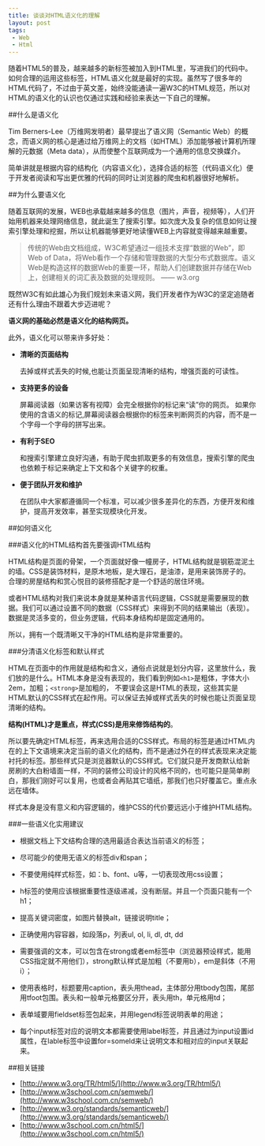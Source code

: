 ```yaml
---
title: 谈谈对HTML语义化的理解
layout: post
tags:
 - Web
 - Html
---
```


随着HTML5的普及，越来越多的新标签被加入到HTML里，写进我们的代码中。如何合理的运用这些标签，HTML语义化就是最好的实现。虽然写了很多年的HTML代码了，不过由于英文差，始终没能通读一遍W3C的HTML规范，所以对HTML的语义化的认识也仅通过实践和经验来表达一下自己的理解。

<!--more-->

##什么是语义化

Tim Berners-Lee（万维网发明者）最早提出了语义网（Semantic Web）的概念，而语义网的核心是通过给万维网上的文档（如HTML）添加能够被计算机所理解的元数据（Meta data），从而使整个互联网成为一个通用的信息交换媒介。

简单讲就是根据内容的结构化（内容语义化），选择合适的标签（代码语义化）便于开发者阅读和写出更优雅的代码的同时让浏览器的爬虫和机器很好地解析。

##为什么要语义化

随着互联网的发展，WEB也承载越来越多的信息（图片，声音，视频等），人们开始用机器来处理网络信息，就此诞生了搜索引擎。如次庞大及复杂的信息如何让搜索引擎处理和挖掘，所以让机器能够更好地读懂WEB上内容就变得越来越重要。

> 传统的Web由文档组成，W3C希望通过一组技术支撑“数据的Web”，即Web of Data，将Web看作一个存储和管理数据的大型分布式数据库。语义Web是构造这样的数据Web的重要一环，帮助人们创建数据并存储在Web上，创建相关的词汇表及数据的处理规则。 —— w3.org

既然W3C有如此雄心为我们规划未来语义网，我们开发者作为W3C的坚定追随者还有什么理由不跟着大步迈进呢？

**语义网的基础必然是语义化的结构网页。**

此外，语义化可以带来许多好处：

- **清晰的页面结构**

	去掉或样式丢失的时候,也能让页面呈现清晰的结构，增强页面的可读性。
 
- **支持更多的设备**

	屏幕阅读器（如果访客有视障）会完全根据你的标记来“读”你的网页。
	如果你使用的含语义的标记,屏幕阅读器会根据你的标签来判断网页的内容，而不是一个字母一个字母的拼写出来。
 
- **有利于SEO**

	和搜索引擎建立良好沟通，有助于爬虫抓取更多的有效信息，搜索引擎的爬虫也依赖于标记来确定上下文和各个关键字的权重。
 
- **便于团队开发和维护**
 
	在团队中大家都遵循同一个标准，可以减少很多差异化的东西，方便开发和维护，提高开发效率，甚至实现模块化开发。

##如何语义化

###语义化的HTML结构首先要强调HTML结构

HTML结构是页面的骨架，一个页面就好像一幢房子，HTML结构就是钢筋混泥土的墙。CSS是装饰材料，是原木地板，是大理石，是油漆，是用来装饰房子的。合理的房屋结构和赏心悦目的装修搭配才是一个舒适的居住环境。

或者HTML结构对我们来说本身就是某种语言代码逻辑，CSS就是需要展现的数据。我们可以通过设置不同的数据（CSS样式）来得到不同的结果输出（表现）。数据是灵活多变的，但业务逻辑，代码本身结构却是固定通用的。

所以，拥有一个既清晰又干净的HTML结构是非常重要的。

###分清语义化标签和默认样式

HTML在页面中的作用就是结构和含义，通俗点说就是划分内容，这里放什么，我们放的是什么。HTML本身是没有表现的，我们看到例如```<h1>```是粗体，字体大小2em，加粗；```<strong>```是加粗的， 不要误会这是HTML的表现，这些其实是HTML默认的CSS样式在起作用。可以保证去掉或样式丢失的时候也能让页面呈现清晰的结构。

**结构(HTML)才是重点，样式(CSS)是用来修饰结构的**。

所以要先确定HTML标签，再来选用合适的CSS样式。布局的标签是通过HTML内在的上下文语境来决定当前的语义化的结构，而不是通过外在的样式表现来决定能衬托的标签。那些样式只是浏览器默认的CSS样式。它们就只是开发商默认给新房刷的大白粉墙面一样，不同的装修公司设计的风格不同的，也可能只是简单刷白，那我们刚好可以复用，也或者会再贴其它墙纸，那我们也只好覆盖它。重点永远在墙体。

样式本身是没有意义和内容逻辑的，维护CSS的代价要远远小于维护HTML结构。

###一些语义化实用建议

- 根据文档上下文结构合理的选用最适合表达当前语义的标签；

- 尽可能少的使用无语义的标签div和span；

- 不要使用纯样式标签，如：b、font、u等，一切表现改用css设置；

- h标签的使用应该根据重要性逐级递减，没有断层。并且一个页面只能有一个h1；
 
- 提高关键词密度，如图片替换alt，链接说明title；
 
- 正确使用内容容器，如段落p，列表ul, ol, li, dl, dt, dd
 
- 需要强调的文本，可以包含在strong或者em标签中（浏览器预设样式，能用CSS指定就不用他们），strong默认样式是加粗（不要用b），em是斜体（不用i）；
 
- 使用表格时，标题要用caption，表头用thead，主体部分用tbody包围，尾部用tfoot包围。表头和一般单元格要区分开，表头用th，单元格用td；
 
- 表单域要用fieldset标签包起来，并用legend标签说明表单的用途；
 
- 每个input标签对应的说明文本都需要使用label标签，并且通过为input设置id属性，在lable标签中设置for=someld来让说明文本和相对应的input关联起来。

##相关链接

- [http://www.w3.org/TR/html5/](http://www.w3.org/TR/html5/)
- [http://www.w3school.com.cn/semweb/](http://www.w3school.com.cn/semweb/)
- [http://www.w3.org/standards/semanticweb/](http://www.w3.org/standards/semanticweb/)
- [http://www.w3school.com.cn/html5/](http://www.w3school.com.cn/html5/)


